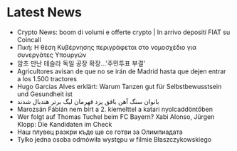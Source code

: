 # Latest News
-  Crypto News: boom di volumi e offerte crypto | In arrivo depositi FIAT su Coincall
-  Πική: Η θέση Κυβέρνησης περιγράφεται στο νομοσχέδιο για συνεργάτες Υπουργών
-  암초 만난 테슬라 독일 공장 확장…'주민투표 부결'
-  Agricultores avisan de que no se irán de Madrid hasta que dejen entrar a los 1.500 tractores
-  Hugo Garcias Alves erklärt: Warum Tanzen gut für Selbstbewusstsein und Gesundheit ist
-  بانوان سنگ آهن بافق یزد قهرمان لیگ برتر هندبال شدند
-  Marozsán Fábián nem bírt a 2. kiemelttel a katari nyolcaddöntőben
-  Wer folgt auf Thomas Tuchel beim FC Bayern? Xabi Alonso, Jürgen Klopp: Die Kandidaten im Check
-  Наш плувец разкри къде ще се готви за Олимпиадата
-  Tylko jedna osoba odmówiła występu w filmie Błaszczykowskiego
